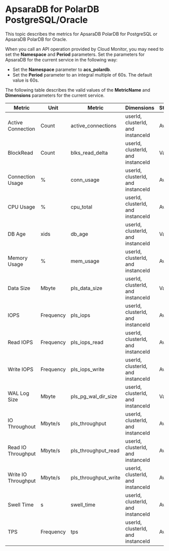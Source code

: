 # ApsaraDB for PolarDB PostgreSQL/Oracle

This topic describes the metrics for ApsaraDB PolarDB for PostgreSQL or ApsaraDB PolarDB for Oracle.

When you call an API operation provided by Cloud Monitor, you may need to set the **Namespace** and **Period** parameters. Set the parameters for ApsaraDB for the current service in the following way:

-   Set the **Namespace** parameter to **acs\_polardb**.
-   Set the **Period** parameter to an integral multiple of 60s. The default value is 60s.

The following table describes the valid values of the **MetricName** and **Dimensions** parameters for the current service.

|Metric|Unit|Metric|Dimensions|Statistics|
|------|----|------|----------|----------|
|Active Connection|Count|active\_connections|userId, clusterId, and instanceId|Average|
|BlockRead|Count|blks\_read\_delta|userId, clusterId, and instanceId|Value|
|Connection Usage|%|conn\_usage|userId, clusterId, and instanceId|Average|
|CPU Usage|%|cpu\_total|userId, clusterId, and instanceId|Average|
|DB Age|xids|db\_age|userId, clusterId, and instanceId|Value|
|Memory Usage|%|mem\_usage|userId, clusterId, and instanceId|Average|
|Data Size|Mbyte|pls\_data\_size|userId, clusterId, and instanceId|Value|
|IOPS|Frequency|pls\_iops|userId, clusterId, and instanceId|Average|
|Read IOPS|Frequency|pls\_iops\_read|userId, clusterId, and instanceId|Average|
|Write IOPS|Frequency|pls\_iops\_write|userId, clusterId, and instanceId|Average|
|WAL Log Size|Mbyte|pls\_pg\_wal\_dir\_size|userId, clusterId, and instanceId|Value|
|IO Throughout|Mbyte/s|pls\_throughput|userId, clusterId, and instanceId|Average|
|Read IO Throughput|Mbyte/s|pls\_throughput\_read|userId, clusterId, and instanceId|Average|
|Write IO Throughput|Mbyte/s|pls\_throughput\_write|userId, clusterId, and instanceId|Average|
|Swell Time|s|swell\_time|userId, clusterId, and instanceId|Average|
|TPS|Frequency|tps|userId, clusterId, and instanceId|Average|

